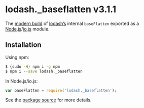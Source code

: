# lodash._baseflatten v3.1.1

The [modern build](https://github.com/lodash/lodash/wiki/Build-Differences) of [lodash’s](https://lodash.com/) internal `baseFlatten` exported as a [Node.js](http://nodejs.org/)/[io.js](https://iojs.org/) module.

## Installation

Using npm:

```bash
$ {sudo -H} npm i -g npm
$ npm i --save lodash._baseflatten
```

In Node.js/io.js:

```js
var baseFlatten = require('lodash._baseflatten');
```

See the [package source](https://github.com/lodash/lodash/blob/3.1.1-npm-packages/lodash._baseflatten) for more details.
